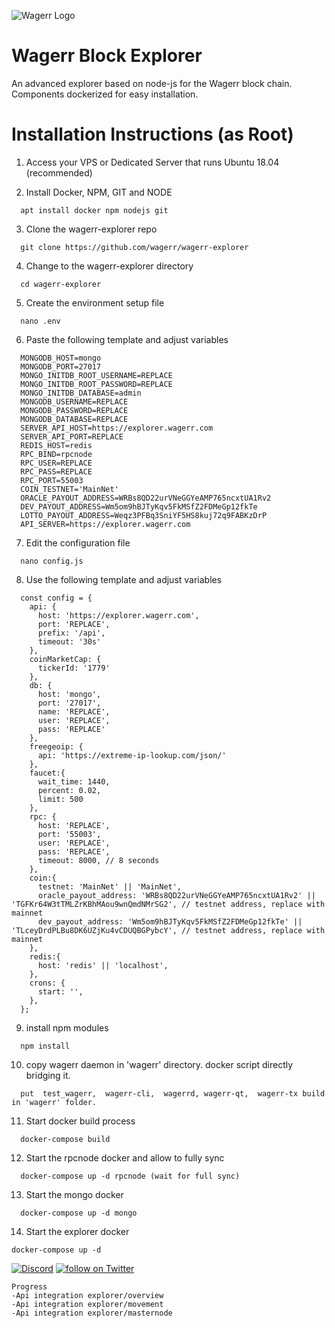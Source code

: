 ![Wagerr Logo](https://wagerr.com/build/images/wgrWordsRed.78ec6909.svg)

Wagerr Block Explorer
=====

An advanced explorer based on node-js for the Wagerr block chain. Components dockerized for easy installation.

# Installation Instructions (as Root)

1. Access your VPS or Dedicated Server that runs Ubuntu 18.04 (recommended)

2. Install Docker, NPM, GIT and NODE

```
  apt install docker npm nodejs git
```
3. Clone the wagerr-explorer repo

```
  git clone https://github.com/wagerr/wagerr-explorer
```
4. Change to the wagerr-explorer directory

```
  cd wagerr-explorer
```
5. Create the environment setup file

```
  nano .env
```
6. Paste the following template and adjust variables

```
  MONGODB_HOST=mongo
  MONGODB_PORT=27017
  MONGO_INITDB_ROOT_USERNAME=REPLACE
  MONGO_INITDB_ROOT_PASSWORD=REPLACE
  MONGO_INITDB_DATABASE=admin
  MONGODB_USERNAME=REPLACE
  MONGODB_PASSWORD=REPLACE
  MONGODB_DATABASE=REPLACE
  SERVER_API_HOST=https://explorer.wagerr.com
  SERVER_API_PORT=REPLACE
  REDIS_HOST=redis
  RPC_BIND=rpcnode
  RPC_USER=REPLACE
  RPC_PASS=REPLACE
  RPC_PORT=55003
  COIN_TESTNET='MainNet'
  ORACLE_PAYOUT_ADDRESS=WRBs8QD22urVNeGGYeAMP765ncxtUA1Rv2
  DEV_PAYOUT_ADDRESS=Wm5om9hBJTyKqv5FkMSfZ2FDMeGp12fkTe
  LOTTO_PAYOUT_ADDRESS=Weqz3PFBq3SniYF5HS8kuj72q9FABKzDrP
  API_SERVER=https://explorer.wagerr.com
```
7. Edit the configuration file

```
  nano config.js
```
8. Use the following template and adjust variables

```
  const config = {
    api: {
      host: 'https://explorer.wagerr.com',
      port: 'REPLACE',
      prefix: '/api',
      timeout: '30s'
    },
    coinMarketCap: {
      tickerId: '1779'
    },
    db: {
      host: 'mongo',
      port: '27017',
      name: 'REPLACE',
      user: 'REPLACE',
      pass: 'REPLACE'
    },
    freegeoip: {
      api: 'https://extreme-ip-lookup.com/json/'
    },
    faucet:{
      wait_time: 1440,
      percent: 0.02,
      limit: 500
    },
    rpc: {
      host: 'REPLACE',
      port: '55003',
      user: 'REPLACE',
      pass: 'REPLACE',
      timeout: 8000, // 8 seconds
    },
    coin:{
      testnet: 'MainNet' || 'MainNet',
      oracle_payout_address: 'WRBs8QD22urVNeGGYeAMP765ncxtUA1Rv2' || 'TGFKr64W3tTMLZrKBhMAou9wnQmdNMrSG2', // testnet address, replace with mainnet
      dev_payout_address: 'Wm5om9hBJTyKqv5FkMSfZ2FDMeGp12fkTe' || 'TLceyDrdPLBu8DK6UZjKu4vCDUQBGPybcY', // testnet address, replace with mainnet
    },
    redis:{
      host: 'redis' || 'localhost',
    },
    crons: {
      start: '',
    },
  };
```

9.  install npm modules

```
  npm install
```

10. copy wagerr daemon in 'wagerr' directory. docker script directly bridging it.

```
  put  test_wagerr,  wagerr-cli,  wagerrd, wagerr-qt,  wagerr-tx build in 'wagerr' folder.
```

11. Start docker build process

```
  docker-compose build
```
12. Start the rpcnode docker and allow to fully sync

```
  docker-compose up -d rpcnode (wait for full sync)
```
13. Start the mongo docker

```
  docker-compose up -d mongo
```
14. Start the explorer docker

```
docker-compose up -d
```

[![Discord](https://img.shields.io/discord/374271866308919296.svg)](https://discord.gg/wBhxXss) <a href="https://twitter.com/intent/follow?screen_name=wagerrx"> <img src="https://img.shields.io/twitter/follow/wagerrx.svg?style=social&logo=twitter" alt="follow on Twitter"></a>


```
Progress
-Api integration explorer/overview
-Api integration explorer/movement
-Api integration explorer/masternode
```
